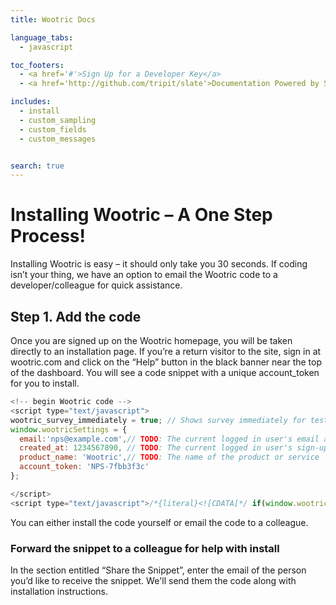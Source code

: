 ```yaml
---
title: Wootric Docs

language_tabs:
  - javascript

toc_footers:
  - <a href='#'>Sign Up for a Developer Key</a>
  - <a href='http://github.com/tripit/slate'>Documentation Powered by Slate</a>

includes:
  - install
  - custom_sampling
  - custom_fields
  - custom_messages


search: true
---
```


# Installing Wootric – A One Step Process!

Installing Wootric is easy – it should only take you 30 seconds. If coding isn’t your thing, we have
an option to email the Wootric code to a developer/colleague for quick assistance.

## Step 1. ­Add the code

Once you are signed up on the Wootric homepage, you will be taken directly to an installation
page. If you’re a return visitor to the site, sign in at wootric.com and click on the “Help” button in
the black banner near the top of the dashboard. You will see a code snippet with a unique
account_token for you to install.

```javascript
<!-- begin Wootric code -->
<script type="text/javascript">
wootric_survey_immediately = true; // Shows survey immediately for testing purposes. TODO: Comment out for production.
window.wootricSettings = {
  email:'nps@example.com',// TODO: The current logged in user's email address.
  created_at: 1234567890, // TODO: The current logged in user's sign-up date as a Unix timestamp.
  product_name: 'Wootric',// TODO: The name of the product or service
  account_token: 'NPS-7fbb3f3c'
};

</script>
<script type="text/javascript">/*{literal}<![CDATA[*/ if(window.wootricSettings){i=new Image;i.src="//d8myem934l1zi.cloudfront.net/pixel.gif?account_token="+window.wootricSettings.account_token+"&email="+encodeURIComponent(window.wootricSettings.email)+"&created_at="+window.wootricSettings.created_at+"&url="+encodeURIComponent(window.location)+"&random="+Math.random()}window.lightningjs||function(c){function g(b,d){d&&(d+=(/\?/.test(d)?"&":"?")+"lv=1");c[b]||function(){var i=window,h=document,j=b,g=h.location.protocol,l="load",k=0;(function(){function b(){a.P(l);a.w=1;c[j]("_load")}c[j]=function(){function m(){m.id=e;return c[j].apply(m,arguments)}var b,e=++k;b=this&&this!=i?this.id||0:0;(a.s=a.s||[]).push([e,b,arguments]);m.then=function(b,c,h){var d=a.fh[e]=a.fh[e]||[],j=a.eh[e]=a.eh[e]||[],f=a.ph[e]=a.ph[e]||[];b&&d.push(b);c&&j.push(c);h&&f.push(h);return m}; return m};var a=c[j]._={};a.fh={};a.eh={};a.ph={};a.l=d?d.replace(/^\/\//,(g=="https:"?g:"http:")+"//"):d;a.p={0:+new Date};a.P=function(b){a.p[b]=new Date-a.p[0]};a.w&&b();i.addEventListener?i.addEventListener(l,b,!1):i.attachEvent("on"+l,b);var q=function(){function b(){return["<head></head><",c,' onload="var d=',n,";d.getElementsByTagName('head')[0].",d,"(d.",g,"('script')).",i,"='",a.l,"'\"></",c,">"].join("")}var c="body",e=h[c];if(!e)return setTimeout(q,100);a.P(1);var d="appendChild",g="createElement", i="src",k=h[g]("div"),l=k[d](h[g]("div")),f=h[g]("iframe"),n="document",p;k.style.display="none";e.insertBefore(k,e.firstChild).id=o+"-"+j;f.frameBorder="0";f.id=o+"-frame-"+j;/MSIE[ ]+6/.test(navigator.userAgent)&&(f[i]="javascript:false");f.allowTransparency="true";l[d](f);try{f.contentWindow[n].open()}catch(s){a.domain=h.domain,p="javascript:var d="+n+".open();d.domain='"+h.domain+"';",f[i]=p+"void(0);"}try{var r=f.contentWindow[n];r.write(b());r.close()}catch(t){f[i]=p+'d.write("'+b().replace(/"/g, String.fromCharCode(92)+'"')+'");d.close();'}a.P(2)};a.l&&q()})()}();c[b].lv="1";return c[b]}var o="lightningjs",k=window[o]=g(o);k.require=g;k.modules=c}({}); window.wootric = lightningjs.require("wootric", "//d27j601g4x0gd5.cloudfront.net/beacon.js"); window.wootric("run"); /*]]>{/literal}*/</script> <!-- end Wootric code -->
```

You can either install the code yourself or email the code to a colleague.

### Forward the snippet to a colleague for help with install

In the section entitled “Share the Snippet”, enter the email of the person you’d like to receive the
snippet. We'll send them the code along with installation instructions.
